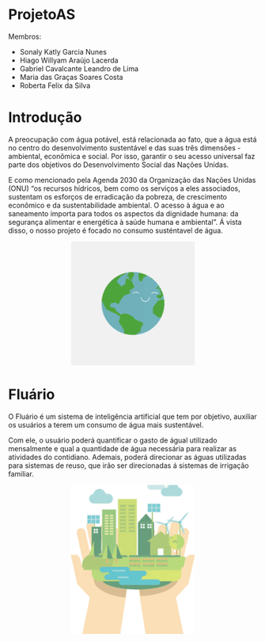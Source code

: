 # ProjetoAS

Membros:

- Sonaly Katly Garcia Nunes
- Hiago Willyam Araújo Lacerda
- Gabriel Cavalcante Leandro de Lima
- Maria das Graças Soares Costa
- Roberta Felix da Silva

# Introdução

A preocupação com água potável, está relacionada ao fato, que a água está no centro do desenvolvimento sustentável e das suas três dimensões - ambiental, econômica e social. 
Por isso, garantir o seu acesso universal faz parte dos objetivos do Desenvolvimento Social das Nações Unidas.

E como mencionado pela Agenda 2030 da Organização das Nações Unidas (ONU) “os recursos hídricos, bem como os serviços a eles associados, sustentam os esforços de erradicação da pobreza, de crescimento econômico e da sustentabilidade ambiental. O acesso à água e ao saneamento importa para todos os aspectos da dignidade humana: da segurança alimentar e energética à saúde humana e ambiental”.
Á vista disso, o nosso projeto é focado no consumo susténtavel de água.

<p align="center">
  <img width="250" src="assets/fluario2.gif">
</p>

# Fluário

O Fluário é um sistema de inteligência artificial que tem por objetivo, auxiliar os usuários a terem um consumo de água mais sustentável. 

Com ele, o usuário poderá quantificar o gasto de águal utilizado mensalmente e qual a quantidade de água necessária para realizar as atividades do contidiano. Ademais, poderá direcionar as águas utilizadas para sistemas de reuso, que irão ser direcionadas á sistemas de irrigação familiar.

<p align="center">
  <img width="250" src="assets/fluario.gif">
</p>
